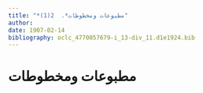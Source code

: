 ```yaml
---
title: "*مطبوعات ومخطوطات*.  2(1)"
author: 
date: 1907-02-14
bibliography: oclc_4770057679-i_13-div_11.d1e1924.bib
---
```




#  مطبوعات ومخطوطات 

